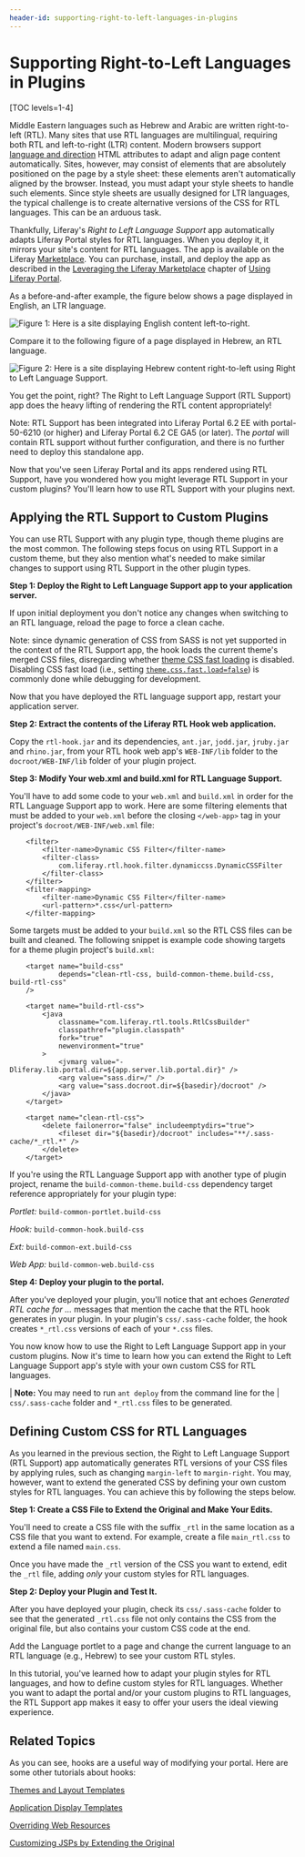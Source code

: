 ```yaml
---
header-id: supporting-right-to-left-languages-in-plugins
---
```


# Supporting Right-to-Left Languages in Plugins

[TOC levels=1-4]

Middle Eastern languages such as Hebrew and Arabic are written right-to-left
(RTL). Many sites that use RTL languages are multilingual, requiring both RTL
and left-to-right (LTR) content. Modern browsers support [language and
direction](http://www.w3.org/TR/html401/struct/dirlang.html) HTML attributes to
adapt and align page content automatically. Sites, however, may consist of
elements that are absolutely positioned on the page by a style sheet: these
elements aren't automatically aligned by the browser. Instead, you must adapt
your style sheets to handle such elements. Since style sheets are usually
designed for LTR languages, the typical challenge is to create alternative
versions of the CSS for RTL languages. This can be an arduous task. 

Thankfully, Liferay's *Right to Left Language Support* app automatically adapts
Liferay Portal styles for RTL languages. When you deploy it, it mirrors
your site's content for RTL languages. The app is available on the Liferay
[Marketplace](http://www.liferay.com/marketplace). You can purchase, install,
and deploy the app as described in the
[Leveraging the Liferay Marketplace](/docs/6-2/user/-/knowledge_base/u/leveraging-the-liferay-marketplace)
chapter of [Using Liferay Portal](/docs/6-2/user). 

As a before-and-after example, the figure below shows a page displayed in
English, an LTR language. 

![Figure 1: Here is a site displaying English content left-to-right.](../../images/rtl-hook-001.png)

Compare it to the following figure of a page displayed in Hebrew, an RTL
language. 

![Figure 2: Here is a site displaying Hebrew content right-to-left using Right to Left Language Support.](../../images/rtl-hook-002.png)

You get the point, right? The Right to Left Language Support (RTL Support) app
does the heavy lifting of rendering the RTL content appropriately! 

Note: RTL Support has been integrated into Liferay Portal 6.2 EE with
portal-50-6210 (or higher) and Liferay Portal 6.2 CE GA5 (or later). The
_portal_ will contain RTL support without further configuration, and there is no
further need to deploy this standalone app.

Now that you've seen Liferay Portal and its apps rendered using RTL Support,
have you wondered how you might leverage RTL Support in your custom plugins?
You'll learn how to use RTL Support with your plugins next.

## Applying the RTL Support to Custom Plugins

You can use RTL Support with any plugin type, though theme plugins are the most
common. The following steps focus on using RTL Support in a custom theme, but
they also mention what's needed to make similar changes to support using RTL
Support in the other plugin types. 

**Step 1: Deploy the Right to Left Language Support app to your application server.** 
	
If upon initial deployment you don't notice any changes when switching to an
RTL language, reload the page to force a clean cache. 

Note: since dynamic generation of CSS from SASS is not yet supported in the
context of the RTL Support app, the hook loads the current theme's merged
CSS files, disregarding whether
[theme CSS fast loading](http://docs.liferay.com/portal/6.2/propertiesdoc/portal.properties.html#Theme)
is disabled. Disabling CSS fast load (i.e., setting
[`theme.css.fast.load=false`](http://docs.liferay.com/portal/6.2/propertiesdoc/portal.properties.html#Theme))
is commonly done while debugging for development. 

Now that you have deployed the RTL language support app, restart your
application server.

**Step 2: Extract the contents of the Liferay RTL Hook web application.** 

Copy the `rtl-hook.jar` and its dependencies, `ant.jar`, `jodd.jar`, `jruby.jar` 
and `rhino.jar`, from your RTL hook web app's `WEB-INF/lib` folder to the 
`docroot/WEB-INF/lib` folder of your plugin project. 

**Step 3: Modify Your web.xml and build.xml for RTL Language Support.** 

You'll have to add some code to your `web.xml` and `build.xml` in order for the 
RTL Language Support app to work. Here are some filtering elements that must 
be added to your `web.xml` before the closing `</web-app>` tag in your project's 
`docroot/WEB-INF/web.xml` file:

        <filter>
            <filter-name>Dynamic CSS Filter</filter-name>
            <filter-class>
                com.liferay.rtl.hook.filter.dynamiccss.DynamicCSSFilter
            </filter-class>
        </filter>
        <filter-mapping>
            <filter-name>Dynamic CSS Filter</filter-name>
            <url-pattern>*.css</url-pattern>
        </filter-mapping>

Some targets must be added to your `build.xml` so the RTL CSS files can be built
and cleaned. The following snippet is example code showing targets for a theme
plugin project's `build.xml`:

        <target name="build-css" 
                depends="clean-rtl-css, build-common-theme.build-css, build-rtl-css" 
        />

        <target name="build-rtl-css">
            <java
                classname="com.liferay.rtl.tools.RtlCssBuilder"
                classpathref="plugin.classpath"
                fork="true"
                newenvironment="true"
            >
                <jvmarg value="-Dliferay.lib.portal.dir=${app.server.lib.portal.dir}" />
                <arg value="sass.dir=/" />
                <arg value="sass.docroot.dir=${basedir}/docroot" />
            </java>
        </target>

        <target name="clean-rtl-css">
            <delete failonerror="false" includeemptydirs="true">
                <fileset dir="${basedir}/docroot" includes="**/.sass-cache/*_rtl.*" />
            </delete>
        </target>

If you're using the RTL Language Support app with another type of plugin project, 
rename the `build-common-theme.build-css` dependency target reference 
appropriately for your plugin type: 

*Portlet:* `build-common-portlet.build-css`

*Hook:* `build-common-hook.build-css`

*Ext:* `build-common-ext.build-css`

*Web App:* `build-common-web.build-css` 

**Step 4: Deploy your plugin to the portal.** 

After you've deployed your plugin, you'll notice that ant echoes 
*Generated RTL cache for ...* messages that mention the cache that the RTL hook 
generates in your plugin. In your plugin's `css/.sass-cache` folder, the hook 
creates `*_rtl.css` versions of each of your `*.css` files. 

You now know how to use the Right to Left Language Support app in your custom
plugins. Now it's time to learn how you can extend the Right to Left Language
Support app's style with your own custom CSS for RTL languages. 

| **Note:** You may need to run `ant deploy` from the command line for the
| `css/.sass-cache` folder and `*_rtl.css` files to be generated.

## Defining Custom CSS for RTL Languages

As you learned in the previous section, the Right to Left Language Support (RTL
Support) app automatically generates RTL versions of your CSS files by applying
rules, such as changing `margin-left` to `margin-right`. You may, however, want
to extend the generated CSS by defining your own custom styles for RTL
languages. You can achieve this by following the steps below.

**Step 1: Create a CSS File to Extend the Original and Make Your Edits.**

You'll need to create a CSS file with the suffix `_rtl` in the same location as 
a CSS file that you want to extend. For example, create a file `main_rtl.css`
to extend a file named `main.css`. 

Once you have made the `_rtl` version of the CSS you want to extend, edit the 
`_rtl` file, adding *only* your custom styles for RTL languages.

**Step 2: Deploy your Plugin and Test It.**

After you have deployed your plugin, check its `css/.sass-cache` folder to see 
that the generated `_rtl.css` file not only contains the CSS from the original
file, but also contains your custom CSS code at the end. 

Add the Language portlet to a page and change the current language to an RTL 
language (e.g., Hebrew) to see your custom RTL styles.

In this tutorial, you've learned how to adapt your plugin styles for RTL
languages, and how to define custom styles for RTL languages. Whether you want
to adapt the portal and/or your custom plugins to RTL languages, the RTL Support
app makes it easy to offer your users the ideal viewing experience. 

## Related Topics

As you can see, hooks are a useful way of modifying your portal. Here are some
other tutorials about hooks:

[Themes and Layout Templates](/docs/6-2/tutorials/-/knowledge_base/t/themes-and-layout-templates)

[Application Display Templates](/docs/6-2/tutorials/-/knowledge_base/t/application-display-templates)

[Overriding Web Resources](/docs/6-2/tutorials/-/knowledge_base/t/overriding-web-resources)

[Customizing JSPs by Extending the Original](/docs/6-2/tutorials/-/knowledge_base/t/customizing-jsps-by-extending-the-original)

